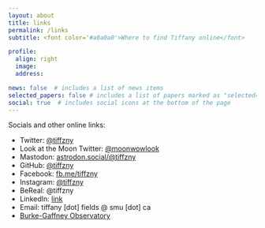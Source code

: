 ```yaml
---
layout: about
title: links
permalink: /links
subtitle: <font color='#a0a0a0'>Where to find Tiffany online</font>

profile:
  align: right
  image: 
  address: 

news: false  # includes a list of news items
selected_papers: false # includes a list of papers marked as "selected={true}"
social: true  # includes social icons at the bottom of the page
---
```


Socials and other online links:

* Twitter: [@tiffzny](https://twitter.com/tiffzny)
* Look at the Moon Twitter: [@moonwowlook](https://twitter.com/moonwowlook)
* Mastodon: [astrodon.social/@tiffzny](https://astrodon.social/@tiffzny)
* GitHub: [@tiffzny](https://github.com/tiffzny)
* Facebook: [fb.me/tiffzny](https://fb.me/tiffzny)
* Instagram: [@tiffzny](https://instagram.com/tiffzny)
* BeReal: @tiffzny
* LinkedIn: [link](https://www.linkedin.com/in/tiffzny/)
* Email: tiffany [dot] fields @ smu [dot] ca
* [Burke-Gaffney Observatory](https://observatory.smu.ca)
